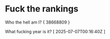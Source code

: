 # Fuck the rankings

Who the hell am I?
{ 38668809 }

What fucking year is it?
[ 2025-07-07T00:16:40Z ]
